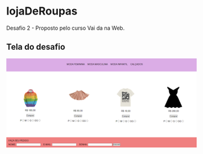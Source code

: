 # lojaDeRoupas

Desafio 2 - Proposto pelo curso Vai da na Web.
## Tela do desafio

<img src = "imagemRoupas.png" >
